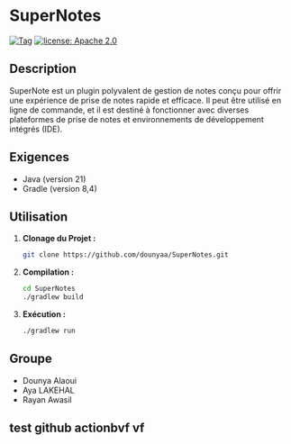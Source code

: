 # SuperNotes

[![Tag](https://img.shields.io/badge/Tag-v0.1-blue)](https://github.com/dounyaa/SuperNotes/releases/tag/v0.1)
[![license: Apache 2.0](https://img.shields.io/badge/license-Apache_2.0-green)](LICENSE)

## Description

SuperNote est un plugin polyvalent de gestion de notes conçu pour offrir une expérience de prise de notes rapide et efficace. Il peut être utilisé en ligne de commande, et il est destiné à fonctionner avec diverses plateformes de prise de notes et environnements de développement intégrés (IDE).

## Exigences

- Java (version 21)
- Gradle (version 8,4)

## Utilisation

1. **Clonage du Projet :**

   ```bash
   git clone https://github.com/dounyaa/SuperNotes.git
   ```

2. **Compilation :**

   ```bash
   cd SuperNotes
   ./gradlew build
   ```

3. **Exécution :**
   ```bash
   ./gradlew run
   ```
## Groupe

- Dounya Alaoui
- Aya LAKEHAL
- Rayan Awasil

## test github actionbvf vf 
